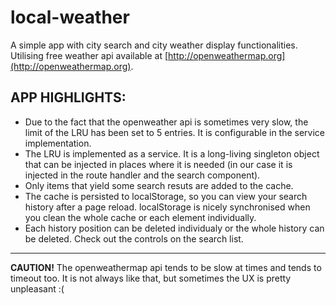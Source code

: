 # local-weather

A simple app with city search and city weather display functionalities.
Utilising free weather api available at [http://openweathermap.org](http://openweathermap.org).

## APP HIGHLIGHTS:
- Due to the fact that the openweather api is sometimes very slow, the limit of the LRU has been set to 5 entries. It is configurable in the service implementation. 
- The LRU is implemented as a service. It is a long-living singleton object that can be injected in places where it is needed (in our case it is injected in the route handler and the search component).
- Only items that yield some search resuts are added to the cache.
- The cache is persisted to localStorage, so you can view your search history after a page reload. localStorage is nicely synchronised when you clean the whole cache or each element individually.
- Each history position can be deleted individualy or the whole history can be deleted. Check out the controls on the search list.
---
**CAUTION!** The openweathermap api tends to be slow at times and tends to timeout too. It is not always like that, but sometimes the UX is pretty unpleasant :( 
